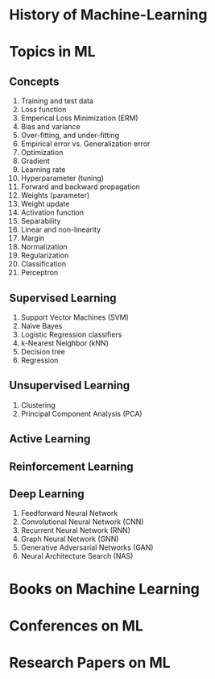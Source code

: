 # History of Machine-Learning



# Topics in ML
## Concepts
1. Training and test data
2. Loss function
3. Emperical Loss Minimization (ERM)
4. Bias and variance
5. Over-fitting, and under-fitting
6. Empirical error vs. Generalization error
7. Optimization
8. Gradient
9. Learning rate
10. Hyperparameter (tuning)
11. Forward and backward propagation
12. Weights (parameter)
13. Weight update
14. Activation function 
15. Separability
16. Linear and non-linearity
17. Margin
18. Normalization
19. Regularization
20. Classification
21. Perceptron


## Supervised Learning
1. Support Vector Machines (SVM)
2. Naive Bayes
3. Logistic Regression classifiers
4. k-Nearest Neighbor (kNN)
5. Decision tree
6. Regression

## Unsupervised Learning
1. Clustering
2. Principal Component Analysis (PCA)

## Active Learning


## Reinforcement Learning


## Deep Learning
1. Feedforward Neural Network
2. Convolutional Neural Network (CNN)
3. Recurrent Neural Network (RNN)
4. Graph Neural Network (GNN)
5. Generative Adversarial Networks (GAN)
6. Neural Architecture Search (NAS)


# Books on Machine Learning



# Conferences on ML




# Research Papers on ML
## 



